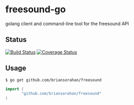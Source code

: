 freesound-go
============

golang client and command-line tool for the freesound API

## Status

[![Build Status](https://drone.io/github.com/briansorahan/freesound-go/status.png)](https://drone.io/github.com/briansorahan/freesound-go/latest)
[![Coverage Status](https://img.shields.io/coveralls/briansorahan/freesound.svg)](https://coveralls.io/r/briansorahan/freesound?branch=master)

## Usage

```shell
$ go get github.com/briansorahan/freesound
```

```go
import (
       "github.com/briansorahan/freesound"
)
```